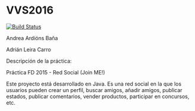 # VVS2016
[![Build Status](https://travis-ci.org/adrianleira/VVS2016.svg?branch=master)](https://travis-ci.org/adrianleira/VVS2016)

Andrea Ardións Baña

Adrián Leira Carro

Descripción de la práctica:

Práctica FD 2015 - Red Social (Join ME!)

Este proyecto está desarrollado en Java. Es una red social en la que los usuarios pueden crear un perfil, buscar amigos, añadir amigos, publicar estados, publicar comentarios, vender productos, participar en concursos, etc.

